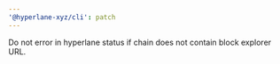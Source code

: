 ```yaml
---
'@hyperlane-xyz/cli': patch
---
```


Do not error in hyperlane status if chain does not contain block explorer URL.
